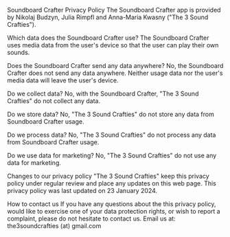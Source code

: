 Soundboard Crafter Privacy Policy
The Soundboard Crafter app is provided by Nikolaj Budzyn, Julia Rimpfl and Anna-Maria Kwasny ("The 3 Sound Crafties").

Which data does the Soundboard Crafter use?
The Soundboard Crafter uses media data from the user's device so that the user can play their own sounds.

Does the Soundboard Crafter send any data anywhere?
No, the Soundboard Crafter does not send any data anywhere. Neither usage data nor the user's media data will leave the user's device.

Do we collect data?
No, with the Soundboard Crafter, "The 3 Sound Crafties" do not collect any data.

Do we store data?
No, "The 3 Sound Crafties" do not store any data from Soundboard Crafter usage.

Do we process data?
No, "The 3 Sound Crafties" do not process any data from Soundboard Crafter usage.

Do we use data for marketing?
No, "The 3 Sound Crafties" do not use any data for marketing.

Changes to our privacy policy
"The 3 Sound Crafties" keep this privacy policy under regular review and place any updates on this web page.
This privacy policy was last updated on 23 January 2024.

How to contact us
If you have any questions about the this privacy policy, would like to exercise one of your data protection rights, or wish to report a complaint, please do not hesitate to contact us. Email us at: the3soundcrafties (at) gmail.com
